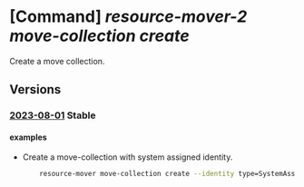 # [Command] _resource-mover-2 move-collection create_

Create a move collection.

## Versions

### [2023-08-01](/Resources/mgmt-plane/L3N1YnNjcmlwdGlvbnMve30vcmVzb3VyY2Vncm91cHMve30vcHJvdmlkZXJzL21pY3Jvc29mdC5taWdyYXRlL21vdmVjb2xsZWN0aW9ucy97fQ==/2023-08-01.xml) **Stable**

<!-- mgmt-plane /subscriptions/{}/resourcegroups/{}/providers/microsoft.migrate/movecollections/{} 2023-08-01 -->

#### examples

- Create a move-collection with system assigned identity.
    ```bash
        resource-mover move-collection create --identity type=SystemAssigned --location eastus2 --source-region eastus --target-region westus --name MyMoveCollection --resource-group MyResourceGroup
    ```
